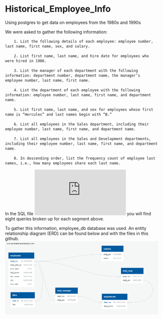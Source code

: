 # Historical_Employee_Info
Using postgres to get data on employees from the 1980s and 1990s

We were asked to gather the following information:

        1. List the following details of each employee: employee number, last name, first name, sex, and salary.
        
        2. List first name, last name, and hire date for employees who were hired in 1986.
        
        3. List the manager of each department with the following information: department number, department name, the manager’s employee number, last name, first name.
        
        4. List the department of each employee with the following information: employee number, last name, first name, and department name.
        
        5. List first name, last name, and sex for employees whose first name is “Hercules” and last names begin with “B.”
        
        6. List all employees in the Sales department, including their employee number, last name, first name, and department name.
        
        7. List all employees in the Sales and Development departments, including their employee number, last name, first name, and department name.
        
        8. In descending order, list the frequency count of employee last names, i.e., how many employees share each last name.
        
In the SQL file ![Employee_db Queries](https://github.com/savi09/Historical_Employee_Info/blob/main/Employee_db%20Queries.sql) you will find eight queries broken up for each segment above.

To gather this information, employee_db database was used. An entity relationship diagram (ERD) can be found below and with the files in this github.
![](https://github.com/savi09/Historical_Employee_Info/blob/92cc4da5517f0c5493cd473cdb1574116a97ebd3/Employee_db%20ERD.png)

